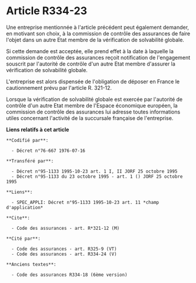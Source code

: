 # Article R334-23

Une entreprise mentionnée à l'article précédent peut également demander, en motivant son choix, à la commission de contrôle
des assurances de faire l'objet dans un autre Etat membre de la vérification de solvabilité globale.

Si cette demande est acceptée, elle prend effet à la date à laquelle la commission de contrôle des assurances reçoit
notification de l'engagement souscrit par l'autorité de contrôle d'un autre Etat membre d'assurer la vérification de
solvabilité globale.

L'entreprise est alors dispensée de l'obligation de déposer en France le cautionnement prévu par l'article R. 321-12.

Lorsque la vérification de solvabilité globale est exercée par l'autorité de contrôle d'un autre Etat membre de l'Espace
économique européen, la commission de contrôle des assurances lui adresse toutes informations utiles concernant l'activité de
la succursale française de l'entreprise.

**Liens relatifs à cet article**

	**Codifié par**:

	  - Décret n°76-667 1976-07-16

	**Transféré par**:

	  - Décret n°95-1133 1995-10-23 art. 1 I, II JORF 25 octobre 1995
	  - Décret n°95-1133 du 23 octobre 1995 - art. 1 () JORF 25 octobre 1995

	**Liens**:

	  - SPEC_APPLI: Décret n°95-1133 1995-10-23 art. 11 *champ d'application*

	**Cite**:

	  - Code des assurances - art. R*321-12 (M)

	**Cité par**:

	  - Code des assurances - art. R325-9 (VT)
	  - Code des assurances - art. R334-24 (V)

	**Anciens textes**:

	  - Code des assurances R334-18 (6ème version)

